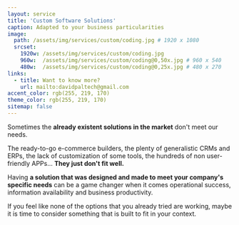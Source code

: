 ```yaml
---
layout: service
title: 'Custom Software Solutions'
caption: Adapted to your business particularities
image: 
  path: /assets/img/services/custom/coding.jpg # 1920 x 1080
  srcset: 
    1920w: /assets/img/services/custom/coding.jpg
    960w:  /assets/img/services/custom/coding@0,50x.jpg # 960 x 540
    480w:  /assets/img/services/custom/coding@0,25x.jpg # 480 x 270
links:
  - title: Want to know more?
    url: mailto:davidpaltech@gmail.com
accent_color: rgb(255, 219, 170)
theme_color: rgb(255, 219, 170)
sitemap: false
---
```


Sometimes the <b>already existent solutions in the market</b> don't meet our needs.

The ready-to-go e-commerce builders, the plenty of generalistic CRMs and ERPs, the lack of customization of some tools, the hundreds of non user-friendly APPs... <b>They just don't fit well.</b>

Having <b>a solution that was designed and made to meet your company's specific needs</b> can be a game changer when it comes operational success, information availability and business productivity.

If you feel like none of the options that you already tried are working, maybe it is time to consider something that is built to fit in your context.
<br><br>